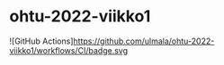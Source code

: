 # ohtu-2022-viikko1

![GitHub Actions]https://github.com/ulmala/ohtu-2022-viikko1/workflows/CI/badge.svg
